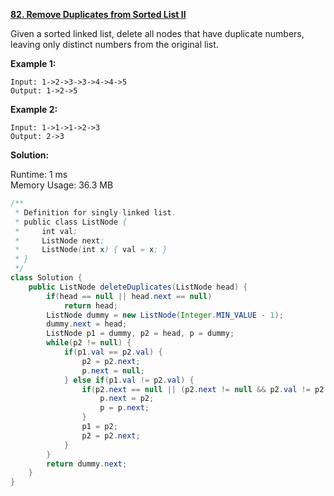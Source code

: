 **[82. Remove Duplicates from Sorted List II](https://leetcode.com/problems/remove-duplicates-from-sorted-list-ii/)**

Given a sorted linked list, delete all nodes that have duplicate numbers, leaving only distinct numbers from the original list.

**Example 1:**

```
Input: 1->2->3->3->4->4->5
Output: 1->2->5

```

**Example 2:**

```
Input: 1->1->1->2->3
Output: 2->3

```



**Solution:**

Runtime: 1 ms<br/>
Memory Usage: 	36.3 MB

```java
/**
 * Definition for singly-linked list.
 * public class ListNode {
 *     int val;
 *     ListNode next;
 *     ListNode(int x) { val = x; }
 * }
 */
class Solution {
    public ListNode deleteDuplicates(ListNode head) {
        if(head == null || head.next == null)
            return head;
        ListNode dummy = new ListNode(Integer.MIN_VALUE - 1);
        dummy.next = head;
        ListNode p1 = dummy, p2 = head, p = dummy; 
        while(p2 != null) {
            if(p1.val == p2.val) {                
                p2 = p2.next;
                p.next = null;
            } else if(p1.val != p2.val) {
                if(p2.next == null || (p2.next != null && p2.val != p2.next.val)) {
                    p.next = p2;
                    p = p.next;
                }
                p1 = p2;
                p2 = p2.next;
            }
        }
        return dummy.next;
    }
}

```


